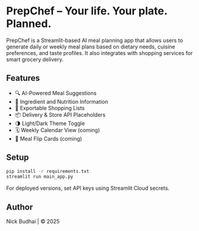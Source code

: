 # PrepChef – Your life. Your plate. Planned.

PrepChef is a Streamlit-based AI meal planning app that allows users to generate daily or weekly meal plans based on dietary needs, cuisine preferences, and taste profiles. It also integrates with shopping services for smart grocery delivery.

## Features
- 🔍 AI-Powered Meal Suggestions
- 🧾 Ingredient and Nutrition Information
- 🛒 Exportable Shopping Lists
- 📦 Delivery & Store API Placeholders
- 🌗 Light/Dark Theme Toggle
- 🗓️ Weekly Calendar View (coming)
- 🔄 Meal Flip Cards (coming)

## Setup
```bash
pip install -r requirements.txt
streamlit run main_app.py
```

For deployed versions, set API keys using Streamlit Cloud secrets.

## Author
Nick Budhai | © 2025

